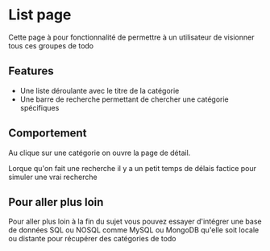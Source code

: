 # List page

Cette page à pour fonctionnalité de permettre à un utilisateur de visionner tous ces groupes de todo

## Features

- Une liste déroulante avec le titre de la catégorie
- Une barre de recherche permettant de chercher une catégorie spécifiques

## Comportement

Au clique sur une catégorie on ouvre la page de détail.

Lorque qu'on fait une recherche il y a un petit temps de délais factice pour simuler une vrai recherche

## Pour aller plus loin

Pour aller plus loin à la fin du sujet vous pouvez essayer d'intégrer une base de données SQL ou NOSQL comme MySQL ou MongoDB qu'elle soit locale ou distante pour récupérer des catégories de todo
